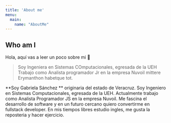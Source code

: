 ```yaml
---
title: 'About me'
menu:
  main:
    name: "AboutMe"
---
```


## Who am I

Hola, aquí vas a leer un poco sobre mi 🤩

> Soy Ingeniera en Sistemas COmputacionales, egresada de la UEH
> Trabajo como Analista programador Jr en la empresa Nuvoil
> mittere Erymanthon habetque tot.

**Soy Gabriela Sánchez ** originaria del estado de Veracruz. Soy Ingeniero
en Sistemas Computacionales, egresada de la UEH. Actualmente trabajo como
Analista Programador JS en la empresa Nuvoil. Me fascina el desarrollo de software
y en un futuro cercano quiero convertirme en fullstack developer. En mis tiempos libres
estudio ingles, me gusta la reposteria y hacer ejercicio.

